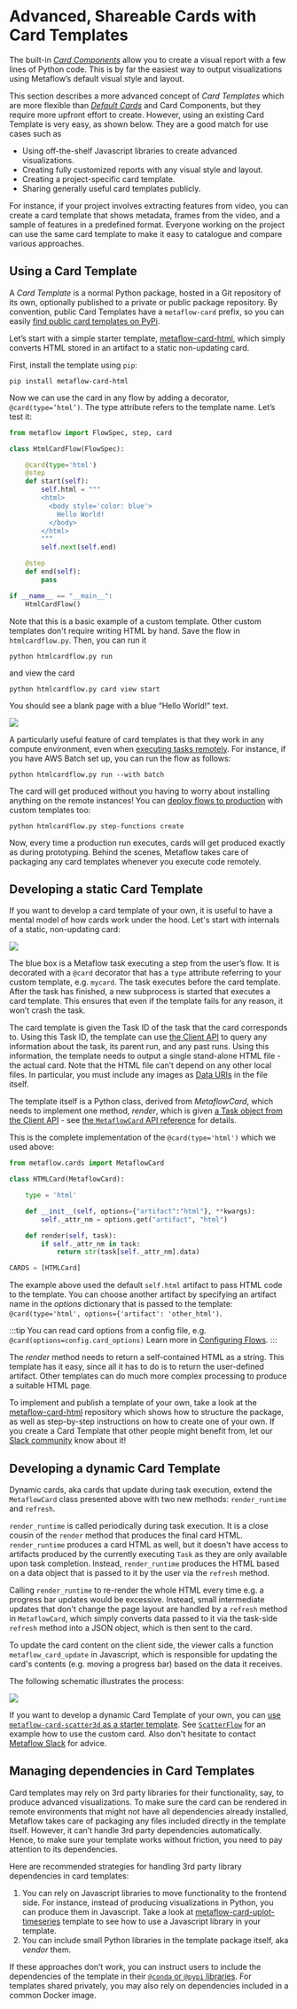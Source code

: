# Advanced, Shareable Cards with Card Templates

The built-in [_Card Components_](easy-custom-reports-with-card-components) allow you to
create a visual report with a few lines of Python code. This is by far the easiest way
to output visualizations using Metaflow’s default visual style and layout.

This section describes a more advanced concept of _Card Templates_ which are more
flexible than [_Default Cards_](effortless-task-inspection-with-default-cards) and Card
Components, but they require more upfront effort to create. However, using an existing
Card Template is very easy, as shown below. They are a good match for use cases such as

- Using off-the-shelf Javascript libraries to create advanced visualizations.
- Creating fully customized reports with any visual style and layout.
- Creating a project-specific card template.
- Sharing generally useful card templates publicly.

For instance, if your project involves extracting features from video, you can create a
card template that shows metadata, frames from the video, and a sample of features in a
predefined format. Everyone working on the project can use the same card template to
make it easy to catalogue and compare various approaches.

## Using a Card Template

A _Card Template_ is a normal Python package, hosted in a Git repository of its own,
optionally published to a private or public package repository. By convention, public
Card Templates have a `metaflow-card` prefix, so you can easily [find public card
templates on PyPi](https://pypi.org/search/?q=metaflow-card-&o=).

Let’s start with a simple starter template,
[metaflow-card-html](https://github.com/outerbounds/metaflow-card-html), which simply
converts HTML stored in an artifact to a static non-updating card.

First, install the template using `pip`:

```
pip install metaflow-card-html
```

Now we can use the card in any flow by adding a decorator, `@card(type=’html’)`. The
type attribute refers to the template name. Let’s test it:

```python
from metaflow import FlowSpec, step, card

class HtmlCardFlow(FlowSpec):

    @card(type='html')
    @step
    def start(self):
        self.html = """
        <html>
          <body style='color: blue'>
            Hello World!
          </body>
        </html>
        """
        self.next(self.end)

    @step
    def end(self):
        pass

if __name__ == "__main__":
    HtmlCardFlow()
```

Note that this is a basic example of a custom template. Other custom
templates don't require writing HTML by hand. Save the flow in `htmlcardflow.py`. Then,
you can run it
```
python htmlcardflow.py run
```
and view the card
```
python htmlcardflow.py card view start
```

You should see a blank page with a blue “Hello World!” text.

![](</assets/card-docs-html_(2).png>)

A particularly useful feature of card templates is that they work in any compute
environment, even when [executing tasks remotely](/scaling/remote-tasks/requesting-resources).
For instance, if you have AWS Batch set up, you can run the flow as follows:

```
python htmlcardflow.py run --with batch
```

The card will get produced without you having to worry about installing anything on the
remote instances! You can [deploy flows to
production](../../production/scheduling-metaflow-flows/introduction/) with custom
templates too:

```
python htmlcardflow.py step-functions create
```

Now, every time a production run executes, cards will get produced exactly as during
prototyping. Behind the scenes, Metaflow takes care of packaging any card templates
whenever you execute code remotely.

## Developing a static Card Template

If you want to develop a card template of your own, it is useful to have a mental model
of how cards work under the hood. Let's start with internals of a static, non-updating card:

![](</assets/card-docs-template_(1).png>)

The blue box is a Metaflow task executing a step from the user’s flow. It is decorated
with a `@card` decorator that has a `type` attribute referring to your custom template,
e.g. `mycard`. The task executes before the card template. After the task has finished,
a new subprocess is started that executes a card template. This ensures that even if
the template fails for any reason, it won’t crash the task.

The card template is given the Task ID of the task that the card corresponds to. Using
this Task ID, the template can use [the Client API](../client) to query any information
about the task, its parent run, and any past runs. Using this information, the template
needs to output a single stand-alone HTML file - the actual card. Note that the HTML
file can’t depend on any other local files. In particular, you must include any images
as [Data URIs](https://css-tricks.com/data-uris/) in the file itself.

The template itself is a Python class, derived from _MetaflowCard_, which needs to
implement one method, _render_, which is given [a Task object from the Client
API](../client) - see [the `MetaflowCard` API
reference](/api/cards#defining-a-custom-card) for details.

This is the complete implementation of the `@card(type='html')` which we used above:

```python
from metaflow.cards import MetaflowCard

class HTMLCard(MetaflowCard):

    type = 'html'

    def __init__(self, options={"artifact":"html"}, **kwargs):
        self._attr_nm = options.get("artifact", "html")

    def render(self, task):
        if self._attr_nm in task:
            return str(task[self._attr_nm].data)

CARDS = [HTMLCard]
```

The example above used the default `self.html` artifact to pass HTML code to the
template. You can choose another artifact by specifying an artifact name in the
_options_ dictionary that is passed to the template: `@card(type='html',
options={'artifact': 'other_html')`.

:::tip
You can read card options from a config file, e.g. `@card(options=config.card_options)`
Learn more in [Configuring Flows](/metaflow/configuring-flows/introduction).
:::

The _render_ method needs to return a self-contained HTML as a string. This template has
it easy, since all it has to do is to return the user-defined artifact. Other templates
can do much more complex processing to produce a suitable HTML page.

To implement and publish a template of your own, take a look at the
[metaflow-card-html](https://github.com/outerbounds/metaflow-card-html/) repository
which shows how to structure the package, as well as step-by-step instructions on
how to create one of your own. If you create a Card Template that other people might
benefit from, let our [Slack community](http://slack.outerbounds.co) know about it!

## Developing a dynamic Card Template

Dynamic cards, aka cards that update during task execution, extend the `MetaflowCard`
class presented above with two new methods: `render_runtime` and `refresh`.

`render_runtime` is called periodically during task execution. It 
is a close cousin of the `render` method that produces the
final card HTML. `render_runtime` produces a card HTML as well, but it doesn't
have access to artifacts produced by the currently executing `Task` as they
are only available upon task completion. Instead, `render_runtime` produces
the HTML based on a data object that is passed to it by the user via the
`refresh` method.

Calling `render_runtime` to re-render the whole HTML every time e.g. a progress
bar updates would be excessive. Instead, small intermediate updates that don't
change the page layout are handled by a `refresh` method in `MetaflowCard`, which
simply converts data passed to it via the task-side `refresh` method
into a JSON object, which is then sent to the card.

To update the card content on the client side, the viewer calls a function
`metaflow_card_update` in Javascript, which is responsible for updating the
card's contents (e.g. moving a progress bar) based on the data it receives.

The following schematic illustrates the process:

![](</assets/rtcard-arch.png>)

If you want to develop a dynamic Card Template of your own, you can [use
`metaflow-card-scatter3d` as a
starter template](https://github.com/outerbounds/metaflow-card-scatter3d/tree/main).
See [`ScatterFlow`](https://github.com/outerbounds/dynamic-card-examples/tree/main/custom-card)
for an example how to use the custom card. Also don't hesitate to contact
[Metaflow Slack](http://slack.outerbounds.co) for advice.

## Managing dependencies in Card Templates

Card templates may rely on 3rd party libraries for their functionality, say, to produce
advanced visualizations. To make sure the card can be rendered in remote environments
that might not have all dependencies already installed, Metaflow takes care of packaging
any files included directly in the template itself. However, it can’t handle 3rd party
dependencies automatically. Hence, to make sure your template works without friction,
you need to pay attention to its dependencies.

Here are recommended strategies for handling 3rd party library dependencies in card
templates:

1. You can rely on Javascript libraries to move functionality to the frontend side. For
   instance, instead of producing visualizations in Python, you can produce them in
   Javascript. Take a look at
   [metaflow-card-uplot-timeseries](https://github.com/outerbounds/metaflow-card-uplot-timeseries)
   template to see how to use a Javascript library in your template.
2. You can include small Python libraries in the template package itself, aka _vendor_
   them.

If these approaches don’t work, you can instruct users to include the dependencies of
the template in their [`@conda` or `@pypi` libraries](/scaling/dependencies). For
templates shared privately, you may also rely on dependencies included in a common
Docker image.
